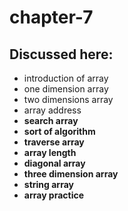 # chapter-7
## Discussed here:
* introduction of array<br>
* one dimension array<br>
* two dimensions array<br>
* array address<b>
* search array<br>
* sort of algorithm<br>
* traverse array<br>
* array length<br>
* diagonal array<br>
* three dimension array<br>
* string array<br>
* array practice<br>
